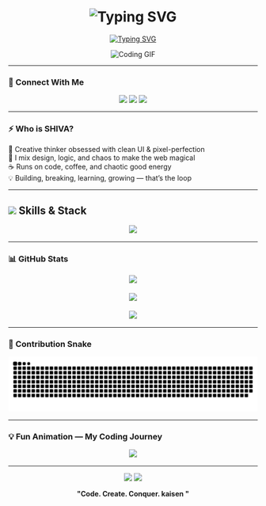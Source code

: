 <h1 align="center">
  <img src="https://readme-typing-svg.demolab.com?font=Fira+Code&size=32&duration=3000&pause=1000&color=A020F0&center=true&vCenter=true&width=500&lines=Hey+there+%F0%9F%91%8B%2C+I'm+SHIVA" alt="Typing SVG" />
</h1>

<p align="center">
  <a href="https://github.com/heyyyshiva">
    <img src="https://readme-typing-svg.herokuapp.com?font=Fira+Code&weight=600&size=24&pause=1000&color=9B59B6&center=true&vCenter=true&width=700&lines=A+Passionate+Python+Developer;Frontend+Developer+%26+Vibe+Coder" alt="Typing SVG" />
  </a>
</p>

<p align="center">
  <img src="JOTARO F.gif" width="400" alt="Coding GIF"/>
</p>

---

### 🔗 Connect With Me
<p align="center">
  <a href="https://discord.com/users/1266765091903246410" target="_blank"><img src="https://cdn-icons-png.flaticon.com/512/2111/2111370.png" width="40"></a>
  <a href="https://www.linkedin.com/in/shiv-sonar-595451351/" target="_blank"><img src="https://cdn-icons-png.flaticon.com/512/3536/3536505.png" width="40"></a>
  <a href="mailto:shivsonar73@gmail.com" target="_blank"><img src="https://cdn-icons-png.flaticon.com/512/732/732200.png" width="40"></a>
</p>

---

### ⚡ Who is SHIVA?
🎯 Creative thinker obsessed with clean UI & pixel-perfection  
🧩 I mix design, logic, and chaos to make the web magical  
☕ Runs on code, coffee, and chaotic good energy  
💡 Building, breaking, learning, growing — that’s the loop  

---

## <img src="https://media2.giphy.com/media/QssGEmpkyEOhBCb7e1/giphy.gif" width="25"> <b>Skills & Stack</b>
<p align="center">
  <img src="https://skillicons.dev/icons?i=html,css,js,react,python,mysql,mongodb,appwrite,git,gcp,firebase&perline=6" />
</p>

---

### 📊 GitHub Stats
<p align="center">
  <img src="https://github-readme-streak-stats.herokuapp.com?user=heyyyshiva&theme=transparent&hide_border=true" />
  <br/><br/>
  <img src="https://github-readme-stats.vercel.app/api?username=heyyyshiva&show_icons=true&theme=transparent&hide_border=true&count_private=true" />
  <br/><br/>
  <img src="https://github-readme-stats.vercel.app/api/top-langs/?username=heyyyshiva&layout=compact&theme=transparent&hide_border=true&count_private=true" />
</p>

---

### 🐍 Contribution Snake
<p align="center">
  <img src="https://github.com/Platane/snk/raw/output/github-contribution-grid-snake.svg" />
</p>

---

### 💡 Fun Animation — My Coding Journey
<p align="center">
  <img src="https://readme-typing-svg.demolab.com?font=Fira+Code&weight=500&size=22&duration=3000&pause=1000&color=A020F0&vCenter=true&width=435&lines=Frontend+Developer;Designer+%26+Coffee+Lover;Crafting+UI+with+Good+Vibes;Always+Learning+%F0%9F%9A%80" />
</p>

---

<p align="center">
  <img src="https://img.shields.io/badge/Frontend-Vibes-A020F0?style=for-the-badge&logo=react&logoColor=white" />
  <img src="https://img.shields.io/badge/Python-Magic-306998?style=for-the-badge&logo=python&logoColor=white" />
</p>

<p align="center">
  <b>"Code. Create. Conquer. kaisen "</b>
</p>

